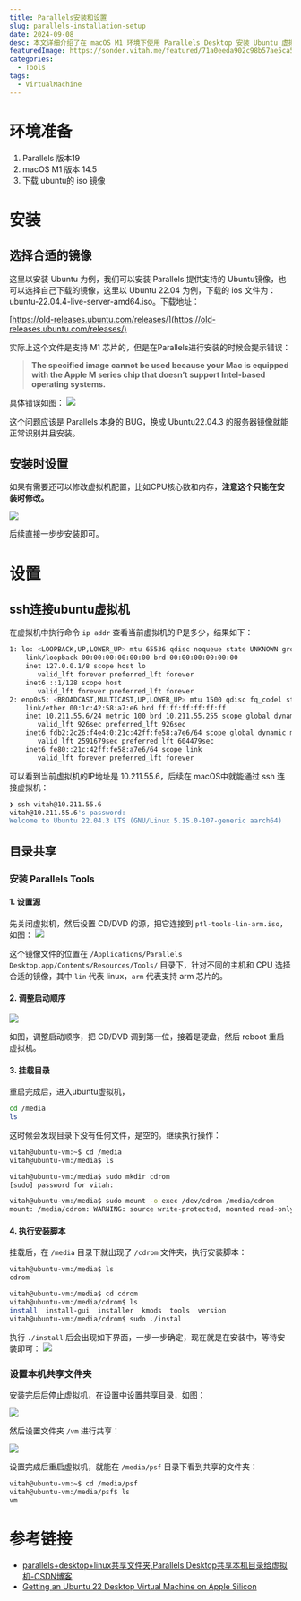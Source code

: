 ```yaml
---
title: Parallels安装和设置
slug: parallels-installation-setup
date: 2024-09-08
desc: 本文详细介绍了在 macOS M1 环境下使用 Parallels Desktop 安装 Ubuntu 虚拟机的步骤，包括如何选择合适的镜像、安装过程中的设置、以及如何通过 SSH 连接 Ubuntu 虚拟机。还介绍了如何安装 Parallels Tools 以实现文件共享功能，并提供了常见问题的解决方法和实用参考链接，帮助用户顺利完成虚拟机的安装与配置。​
featuredImage: https://sonder.vitah.me/featured/71a0eeda902c98b57ae5ca5f4845c93a.webp
categories:
  - Tools
tags:
  - VirtualMachine
---
```


# 环境准备

1. Parallels 版本19
2. macOS M1 版本 14.5
3. 下载 ubuntu的 iso 镜像

# 安装

## 选择合适的镜像

这里以安装 Ubuntu 为例，我们可以安装 Parallels 提供支持的 Ubuntu镜像，也可以选择自己下载的镜像，这里以 Ubuntu 22.04 为例，下载的 ios 文件为：ubuntu-22.04.4-live-server-amd64.iso。下载地址：

[https://old-releases.ubuntu.com/releases/](https://old-releases.ubuntu.com/releases/)

实际上这个文件是支持 M1 芯片的，但是在Parallels进行安装的时候会提示错误：

> **The specified image cannot be used because your Mac is equipped with the Apple M series chip that doesn’t support Intel-based operating systems.**

具体错误如图：
![](https://sonder.vitah.me/blog/2024/6ef0ea1511a063980e0527dd6cd99986.webp)

这个问题应该是 Parallels 本身的 BUG，换成 Ubuntu22.04.3 的服务器镜像就能正常识别并且安装。

## 安装时设置

如果有需要还可以修改虚拟机配置，比如CPU核心数和内存，**注意这个只能在安装时修改。**

![](https://sonder.vitah.me/blog/2024/a97e1bbf4d3a86cdfae1ebe9e3bbbbef.webp)

后续直接一步步安装即可。

# 设置

## ssh连接ubuntu虚拟机

在虚拟机中执行命令 `ip addr` 查看当前虚拟机的IP是多少，结果如下：

```bash
1: lo: <LOOPBACK,UP,LOWER_UP> mtu 65536 qdisc noqueue state UNKNOWN group default qlen 1000
    link/loopback 00:00:00:00:00:00 brd 00:00:00:00:00:00
    inet 127.0.0.1/8 scope host lo
       valid_lft forever preferred_lft forever
    inet6 ::1/128 scope host 
       valid_lft forever preferred_lft forever
2: enp0s5: <BROADCAST,MULTICAST,UP,LOWER_UP> mtu 1500 qdisc fq_codel state UP group default qlen 1000
    link/ether 00:1c:42:58:a7:e6 brd ff:ff:ff:ff:ff:ff
    inet 10.211.55.6/24 metric 100 brd 10.211.55.255 scope global dynamic enp0s5
       valid_lft 926sec preferred_lft 926sec
    inet6 fdb2:2c26:f4e4:0:21c:42ff:fe58:a7e6/64 scope global dynamic mngtmpaddr noprefixroute 
       valid_lft 2591679sec preferred_lft 604479sec
    inet6 fe80::21c:42ff:fe58:a7e6/64 scope link 
       valid_lft forever preferred_lft forever
```

可以看到当前虚拟机的IP地址是 10.211.55.6，后续在 macOS中就能通过 ssh 连接虚拟机：

```bash
❯ ssh vitah@10.211.55.6
vitah@10.211.55.6's password: 
Welcome to Ubuntu 22.04.3 LTS (GNU/Linux 5.15.0-107-generic aarch64)
```

## 目录共享

### 安装 Parallels Tools

#### 1. 设置源

先关闭虚拟机，然后设置 CD/DVD 的源，把它连接到 `ptl-tools-lin-arm.iso`，如图：
![](https://sonder.vitah.me/blog/2024/00b7519e2624989c134195ed24cc31df.webp)

这个镜像文件的位置在  `/Applications/Parallels Desktop.app/Contents/Resources/Tools/` 目录下，针对不同的主机和 CPU 选择合适的镜像，其中 `lin` 代表 linux，`arm` 代表支持 arm 芯片的。

#### 2. 调整启动顺序

![](https://sonder.vitah.me/blog/2024/daed411f15101a73b31349b2a265b6e5.webp)

如图，调整启动顺序，把 CD/DVD 调到第一位，接着是硬盘，然后 reboot 重启虚拟机。

#### 3. 挂载目录

重启完成后，进入ubuntu虚拟机，

```bash
cd /media
ls
```

这时候会发现目录下没有任何文件，是空的。继续执行操作：

```bash
vitah@ubuntu-vm:~$ cd /media
vitah@ubuntu-vm:/media$ ls

vitah@ubuntu-vm:/media$ sudo mkdir cdrom
[sudo] password for vitah: 

vitah@ubuntu-vm:/media$ sudo mount -o exec /dev/cdrom /media/cdrom
mount: /media/cdrom: WARNING: source write-protected, mounted read-only.
```

#### 4. 执行安装脚本

挂载后，在 `/media` 目录下就出现了 `/cdrom` 文件夹，执行安装脚本：

```bash
vitah@ubuntu-vm:/media$ ls
cdrom

vitah@ubuntu-vm:/media$ cd cdrom
vitah@ubuntu-vm:/media/cdrom$ ls
install  install-gui  installer  kmods  tools  version
vitah@ubuntu-vm:/media/cdrom$ sudo ./instal
```

执行 `./install` 后会出现如下界面，一步一步确定，现在就是在安装中，等待安装即可：
![](https://sonder.vitah.me/blog/2024/192baee0f3627dc191f442e19114e638.webp)


### 设置本机共享文件夹

安装完后后停止虚拟机，在设置中设置共享目录，如图：

![](https://sonder.vitah.me/blog/2024/c10f9cd6b84ba3f58bfb7c29bcfb1be9.webp)


然后设置文件夹 `/vm` 进行共享：

![](https://sonder.vitah.me/blog/2024/10d99074df7de2e5944dea5db5156d0b.webp)


设置完成后重启虚拟机，就能在 `/media/psf` 目录下看到共享的文件夹：

```bash
vitah@ubuntu-vm:~$ cd /media/psf
vitah@ubuntu-vm:/media/psf$ ls
vm
```

# 参考链接

- [parallels+desktop+linux共享文件夹,Parallels Desktop共享本机目录给虚拟机-CSDN博客](https://blog.csdn.net/weixin_42575505/article/details/116674141)
- [Getting an Ubuntu 22 Desktop Virtual Machine on Apple Silicon](https://www.nequalsonelifestyle.com/2022/07/22/getting-ubuntu-22-desktop-vm-on-apple-silicon/#creating-the-virtual-machine)
